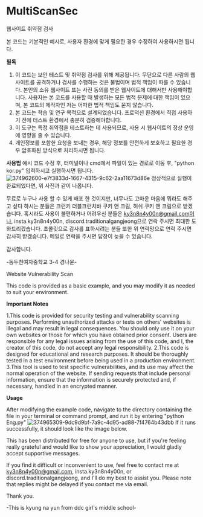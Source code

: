 # MultiScanSec

웹사이트 취약점 검사

본 코드는 기본적인 예시로, 사용자 환경에 맞게 필요한 경우 수정하여 사용하시면 됩니다.

**필독**
1. 이 코드는 보안 테스트 및 취약점 검사를 위해 제공됩니다. 무단으로 다른 사람의 웹사이트를 공격하거나 검사를 수행하는 것은 불법이며 법적 책임이 따를 수 있습니다. 본인의 소유 웹사이트 또는 사전 동의를 받은 웹사이트에 대해서만 사용해야합니다. 사용자는 본 코드를 사용할 때 발생하는 모든 법적 문제에 대한 책임이 있으며, 본 코드의 제작자인 저는 어떠한 법적 책임도 묻지 않습니다.
2. 본 코드는 학습 및 연구 목적으로 설계되었습니다. 프로덕션 환경에서 직접 사용하기 전에 테스트 환경에서 충분히 검증해야합니다.
3. 이 도구는 특정 취약점을 테스트하는 데 사용되므로, 사용 시 웹사이트의 정상 운영에 영향을 줄 수 있습니다.
4. 개인정보를 포함한 요청을 보내는 경우, 해당 정보를 안전하게 보호하고 필요한 경우 암호화된 방식으로 처리하시면 됩니다.

**사용법**
예시 코드 수정 후, 터미널이나 cmd에서 파일이 있는 경로로 이동 후, "python kor.py" 입력하시고 실행하시면 됩니다.
![374962600-e7f3833d-1667-4315-9c62-2aa11673d86e](https://github.com/user-attachments/assets/ee68bbc4-5c9b-41c8-94d9-7a2f3df606e5)
정상적으로 실행이 완료되었다면, 위 사진과 같이 나옵니다.

무료로 누구나 사용 할 수 있게 배포 한 것이지만, 너무나도 고마운 마음에 뭐라도 해주고 싶다 하시는 분들은 크런키 더블크런치바 쿠키 앤 크림, 허쉬 쿠키 앤 크림으로 받겠습니다.
혹시라도 사용이 불편하거나 어려우신 분들은 ky3n8n4y00n@gmail.com이나, insta.ky3n8n4y00n, discord.traditionalgangjeong으로 연락 주시면 최대한 도와드리겠습니다.
초콜릿으로 감사를 표하시려는 분들 또한 위 연락망으로 연락 주시면 감사히 받겠습니다.
메일로 연락을 주시면 답장이 늦을 수 있습니다.

감사합니다.

-동두천여자중학교 3-4 경나윤-

Website Vulnerability Scan 

This code is provided as a basic example, and you may modify it as needed to suit your environment.

**Important Notes**

1.This code is provided for security testing and vulnerability scanning purposes. Performing unauthorized attacks or tests on others' websites is illegal and may result in legal consequences. You should only use it on your own websites or those for which you have obtained prior consent. Users are responsible for any legal issues arising from the use of this code, and I, the creator of this code, do not accept any legal responsibility.
2.This code is designed for educational and research purposes. It should be thoroughly tested in a test environment before being used in a production environment.
3.This tool is used to test specific vulnerabilities, and its use may affect the normal operation of the website.
If sending requests that include personal information, ensure that the information is securely protected and, if necessary, handled in an encrypted manner.

**Usage**

After modifying the example code, navigate to the directory containing the file in your terminal or command prompt, and run it by entering "python Eng.py"
![374965309-9dc9d9bf-7a9c-4d95-ad88-7f4764b43dbb](https://github.com/user-attachments/assets/b37cc085-68a7-4a6a-92c0-7943f31a7393)
If it runs successfully, it should look like the image below.

This has been distributed for free for anyone to use, but if you're feeling really grateful and would like to show your appreciation, I would gladly accept supportive messages.

If you find it difficult or inconvenient to use, feel free to contact me at ky3n8n4y00n@gmail.com, insta.ky3n8n4y00n, or discord.traditionalgangjeong, and I'll do my best to assist you. Please note that replies might be delayed if you contact me via email.

Thank you.

-This is kyung na yun from ddc girl's middle school-
